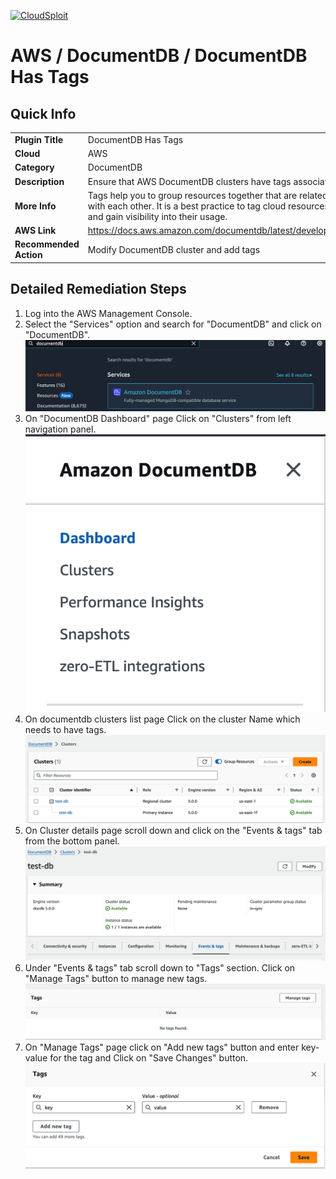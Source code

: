 [![CloudSploit](https://cloudsploit.com/img/logo-new-big-text-100.png "CloudSploit")](https://cloudsploit.com)

# AWS / DocumentDB / DocumentDB Has Tags

## Quick Info

| | |
|-|-|
| **Plugin Title** | DocumentDB Has Tags |
| **Cloud** | AWS |
| **Category** | DocumentDB |
| **Description** | Ensure that AWS DocumentDB clusters have tags associated |
| **More Info** |Tags help you to group resources together that are related to or associated with each other. It is a best practice to tag cloud resources to better organize and gain visibility into their usage.  |
| **AWS Link** | https://docs.aws.amazon.com/documentdb/latest/developerguide/tagging.html |
| **Recommended Action** | Modify DocumentDB cluster and add tags |

## Detailed Remediation Steps 
1. Log into the AWS Management Console.
2. Select the "Services" option and search for "DocumentDB" and click on "DocumentDB".</br> <img src="/resources/aws/documentdb/docdb-has-tags/step2.png"/>
3. On "DocumentDB Dashboard" page Click on "Clusters" from left navigation panel.</br> <img src="/resources/aws/documentdb/docdb-has-tags/step3.png"/>
4. On documentdb clusters list page Click on the cluster Name which needs to have tags.</br> <img src="/resources/aws/documentdb/docdb-has-tags/step4.png"/>
5. On Cluster details page scroll down and click on the "Events & tags" tab from the bottom panel.</br> <img src="/resources/aws/documentdb/docdb-has-tags/step5.png"/>
6. Under "Events & tags" tab scroll down to "Tags" section. Click on "Manage Tags" button to manage new tags.</br> <img src="/resources/aws/documentdb/docdb-has-tags/step6.png"/>
7. On "Manage Tags" page click on "Add new tags" button and enter key-value for the tag and Click on "Save Changes" button.</br> <img src="/resources/aws/documentdb/docdb-has-tags/step7.png"/> 




